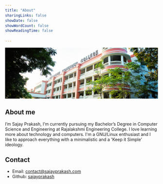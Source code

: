 ```yaml
---
title: "About"
sharingLinks: false
showDate: false
showWordCount: false
showReadingTime: false

---
```

![REC](rec.jpg "Rajalakshmi Engineering College" )

## About me
I’m Sajay Prakash, I’m currently pursuing my Bachelor’s Degree in Computer Science and Engineering at Rajalakshmi Engineering College. I love learning more about technology and computers. I'm a GNU/Linux enthusiast and I like to approach everything with a minimalistic and a 'Keep it Simple' ideology.

## Contact
- Email: [contact@sajayprakash.com](mailto:contact@sajayprakash.com)
- Github: [sajayprakash](https://github.com/sajayprakash)

